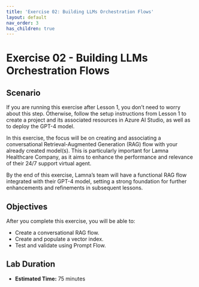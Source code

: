 ```yaml
---
title: 'Exercise 02: Building LLMs Orchestration Flows'
layout: default
nav_order: 3
has_children: true
---
```


# Exercise 02 - Building LLMs Orchestration Flows

## Scenario

If you are running this exercise after Lesson 1, you don’t need to worry about this step. Otherwise, follow the setup instructions from Lesson 1 to create a project and its associated resources in Azure AI Studio, as well as to deploy the GPT-4 model.

In this exercise, the focus will be on creating and associating a conversational Retrieval-Augmented Generation (RAG) flow with your already created model(s). This is particularly important for Lamna Healthcare Company, as it aims to enhance the performance and relevance of their 24/7 support virtual agent.

By the end of this exercise, Lamna’s team will have a functional RAG flow integrated with their GPT-4 model, setting a strong foundation for further enhancements and refinements in subsequent lessons.

## Objectives

After you complete this exercise, you will be able to:

* Create a conversational RAG flow.
* Create and populate a vector index.
* Test and validate using Prompt Flow.

## Lab Duration

* **Estimated Time:** 75 minutes
